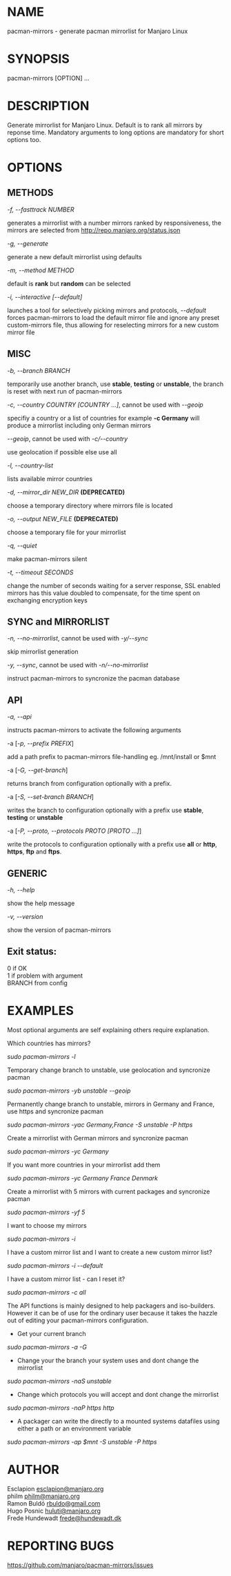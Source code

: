 # NAME
pacman-mirrors - generate pacman mirrorlist for Manjaro Linux

# SYNOPSIS
pacman-mirrors [OPTION] ...

# DESCRIPTION
Generate mirrorlist for Manjaro Linux. Default is to rank all mirrors by reponse time. Mandatory arguments to long options are mandatory for short options too.

# OPTIONS
## METHODS

_-f, --fasttrack NUMBER_
    
generates a mirrorlist with a number mirrors ranked by responsiveness, the mirrors are selected from <http://repo.manjaro.org/status.json>

_-g, --generate_

generate a new default mirrorlist using defaults

_-m, --method METHOD_

default is **rank** but **random** can be selected 

_-i, --interactive [--default]_

launches a tool for selectively picking mirrors and protocols, _--default_ forces pacman-mirrors to load the default mirror file and ignore any preset custom-mirrors file, thus allowing for reselecting mirrors for a new custom mirror file

## MISC

_-b, --branch BRANCH_

temporarily use another branch, use **stable**, **testing** or **unstable**, the branch is reset with next run of pacman-mirrors

_-c, --country COUNTRY [COUNTRY ...]_, cannot be used with _--geoip_

specifiy a country or a list of countries  for example **-c Germany** will produce a mirrorlist including only German mirrors

_--geoip_, cannot be used with _-c/--country_
    
use geolocation if possible else use all

_-l, --country-list_

lists available mirror countries

_-d, --mirror_dir NEW_DIR_ **(DEPRECATED)**
    
choose a temporary directory where mirrors file is located

_-o, --output NEW_FILE_ **(DEPRECATED)**

choose a temporary file for your mirrorlist

_-q, --quiet_

make pacman-mirrors silent

_-t, --timeout SECONDS_

change the number of seconds waiting for a server response, SSL enabled mirrors has this value doubled to compensate, for the time spent on exchanging encryption keys

## SYNC and MIRRORLIST
_-n, --no-mirrorlist_, cannot be used with _-y/--sync_

skip mirrorlist generation

_-y, --sync_, cannot be used with _-n/--no-mirrorlist_

instruct pacman-mirrors to syncronize the pacman database

## API

_-a, --api_

instructs pacman-mirrors to activate the following arguments

-a [_-p, --prefix PREFIX_]

add a path prefix to pacman-mirrors file-handling eg. /mnt/install or $mnt

-a [_-G, --get-branch_]

returns branch from configuration optionally with a prefix.

-a [_-S, --set-branch BRANCH_]

writes the branch to configuration optionally with a prefix use **stable**, **testing** or **unstable**

-a [_-P, --proto, --protocols PROTO [PROTO ...]_]

write the protocols to configuration optionally with a prefix use **all** or **http**, **https**, **ftp** and **ftps**.

## GENERIC

_-h, --help_

show the help message

_-v, --version_

show the version of pacman-mirrors

## Exit status:  

0 if OK  
1 if problem with argument  
BRANCH from config  

# EXAMPLES

Most optional arguments are self explaining others require explanation.

Which countries has mirrors?

_sudo pacman-mirrors -l_

Temporary change branch to unstable, use geolocation and syncronize pacman

_sudo pacman-mirrors -yb unstable --geoip_
    
Permanently change branch to unstable, mirrors in Germany and France, use https and syncronize pacman

_sudo pacman-mirrors -yac Germany,France -S unstable -P https_
    
Create a mirrorlist with German mirrors and syncronize pacman

_sudo pacman-mirrors -yc Germany_

If you want more countries in your mirrorlist add them

_sudo pacman-mirrors -yc Germany France Denmark_

Create a mirrorlist with 5 mirrors with current packages and syncronize pacman
 
_sudo pacman-mirrors -yf 5_

I want to choose my mirrors

_sudo pacman-mirrors -i_

I have a custom mirror list and I want to create a new custom mirror list?

_sudo pacman-mirrors -i --default_

I have a custom mirror list - can I reset it?
 
_sudo pacman-mirrors -c all_

The API functions is mainly designed to help packagers and iso-builders. However it can be of use for the ordinary user because it takes the hazzle out of editing your pacman-mirrors configuration.

* Get your current branch

_sudo pacman-mirrors -a -G_

* Change your the branch your system uses and dont change the mirrorlist

_sudo pacman-mirrors -naS unstable_

* Change which protocols you will accept and dont change the mirrorlist

_sudo pacman-mirrors -naP https http_

* A packager can write the directly to a mounted systems datafiles using either a path or an environment variable

_sudo pacman-mirrors -ap $mnt -S unstable -P https_

# AUTHOR

Esclapion <esclapion@manjaro.org>  
philm <philm@manjaro.org>  
Ramon Buldó <rbuldo@gmail.com>  
Hugo Posnic <huluti@manjaro.org>  
Frede Hundewadt <frede@hundewadt.dk>  

# REPORTING BUGS
   <https://github.com/manjaro/pacman-mirrors/issues>
